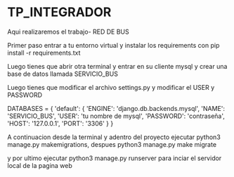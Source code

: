 # TP_INTEGRADOR
Aqui realizaremos el trabajo- RED DE BUS


Primer paso entrar a tu entorno virtual y instalar los requirements con pip install -r requirements.txt


Luego tienes que abrir otra terminal y entrar en su  cliente mysql y crear una base de datos llamada SERVICIO_BUS


Luego tienes que modificar el archivo settings.py y modificar el USER y PASSWORD

DATABASES = {
    'default': {
        'ENGINE': 'django.db.backends.mysql',
        'NAME': 'SERVICIO_BUS',
        'USER': 'tu nombre de mysql',
        'PASSWORD': 'contraseña',
        'HOST': '127.0.0.1',
        'PORT': '3306'
    }
}   

A continuacion desde la terminal y adentro del proyecto ejecutar python3 manage.py makemigrations, despues python3 manage.py make migrate

y por ultimo ejecutar python3 manage.py runserver para inciar el servidor local de la pagina web






